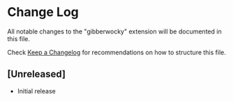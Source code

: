 # Change Log
All notable changes to the "gibberwocky" extension will be documented in this file.

Check [Keep a Changelog](http://keepachangelog.com/) for recommendations on how to structure this file.

## [Unreleased]
- Initial release